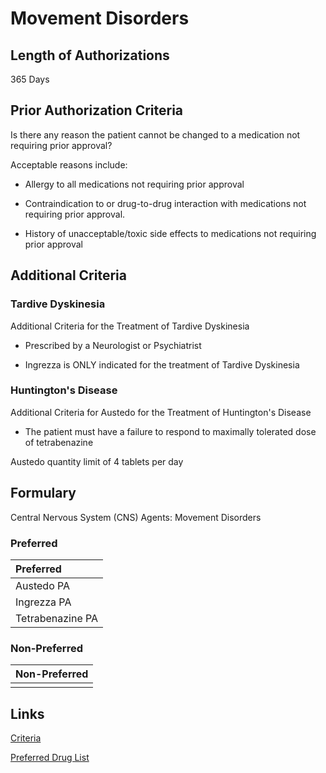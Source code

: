 # Movement Disorders

## Length of Authorizations

365 Days

## Prior Authorization Criteria

Is there any reason the patient cannot be changed to a medication not requiring prior approval?

Acceptable reasons include:

- Allergy to all medications not requiring prior approval

- Contraindication to or drug-to-drug interaction with medications not requiring prior approval.

- History of unacceptable/toxic side effects to medications not requiring prior approval

## Additional Criteria

### Tardive Dyskinesia

Additional Criteria for the Treatment of Tardive Dyskinesia

- Prescribed by a Neurologist or Psychiatrist

- Ingrezza is ONLY indicated for the treatment of Tardive Dyskinesia

### Huntington's Disease

Additional Criteria for Austedo for the Treatment of Huntington's Disease

- The patient must have a failure to respond to maximally tolerated dose of tetrabenazine

Austedo quantity limit of 4 tablets per day

## Formulary

Central Nervous System (CNS) Agents: Movement Disorders

### Preferred

| Preferred        |
| :--------------- |
| Austedo PA       |
| Ingrezza PA      |
| Tetrabenazine PA |

### Non-Preferred

| Non-Preferred |
| :------------ |
|               |

## Links

[Criteria](https://pharmacy.medicaid.ohio.gov/sites/default/files/20221001_UPDL_Criteria_APPROVED.pdf#page=37)

[Preferred Drug List](https://pharmacy.medicaid.ohio.gov/sites/default/files/20221001_UPDL_APPROVED_.pdf#page=16)
